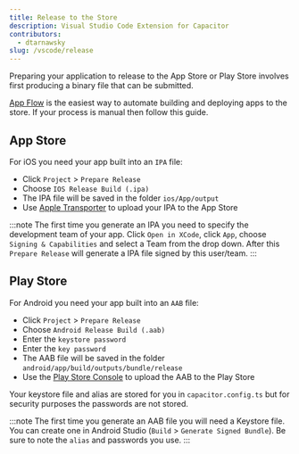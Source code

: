 ```yaml
---
title: Release to the Store
description: Visual Studio Code Extension for Capacitor
contributors:
  - dtarnawsky
slug: /vscode/release
---
```


Preparing your application to release to the App Store or Play Store involves first producing a binary file that can be submitted.

[App Flow](https://ionic.io/appflow) is the easiest way to automate building and deploying apps to the store. If your process is manual then follow this guide.

## App Store

For iOS you need your app built into an `IPA` file:
- Click `Project` > `Prepare Release`
- Choose `IOS Release Build (.ipa)`
- The IPA file will be saved in the folder `ios/App/output`
- Use [Apple Transporter](https://apps.apple.com/us/app/transporter/id1450874784?mt=12) to upload your IPA to the App Store

:::note
The first time you generate an IPA you need to specify the development team of your app. Click `Open in XCode`, click `App`, choose `Signing & Capabilities` and select a Team from the drop down. After this `Prepare Release` will generate a IPA file signed by this user/team.
:::

## Play Store

For Android you need your app built into an `AAB` file:
- Click `Project` > `Prepare Release`
- Choose `Android Release Build (.aab)`
- Enter the `keystore password`
- Enter the `key password`
- The AAB file will be saved in the folder `android/app/build/outputs/bundle/release`
- Use the [Play Store Console](https://developer.android.com/distribute/console) to upload the AAB to the Play Store

Your keystore file and alias are stored for you in `capacitor.config.ts` but for security purposes the passwords are not stored.


:::note
The first time you generate an AAB file you will need a Keystore file. You can create one in Android Studio (`Build` > `Generate Signed Bundle`). Be sure to note the `alias` and passwords you use.
:::

